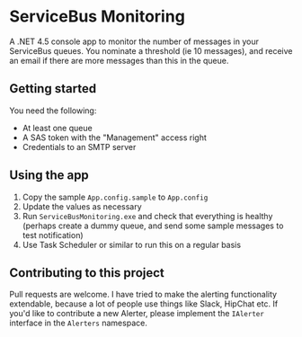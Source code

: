 # ServiceBus Monitoring
A .NET 4.5 console app to monitor the number of messages in your ServiceBus queues. You nominate a threshold (ie 10 messages), and receive an email if there are more messages than this in the queue.

## Getting started

You need the following:
* At least one queue
* A SAS token with the "Management" access right
* Credentials to an SMTP server

## Using the app

1. Copy the sample `App.config.sample` to `App.config`
1. Update the values as necessary
1. Run `ServiceBusMonitoring.exe` and check that everything is healthy (perhaps create a dummy queue, and send some sample messages to test notification)
1. Use Task Scheduler or similar to run this on a regular basis

## Contributing to this project

Pull requests are welcome. I have tried to make the alerting functionality extendable, because a lot of people use things like Slack, HipChat etc. If you'd like to contribute a new Alerter, please implement the `IAlerter` interface in the `Alerters` namespace.
